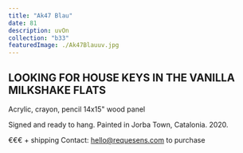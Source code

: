 ```yaml
---
title: "Ak47 Blau"
date: 81
description: uvOn
collection: "b33"
featuredImage: ./Ak47Blauuv.jpg
---
```


## LOOKING FOR HOUSE KEYS IN THE VANILLA MILKSHAKE FLATS 

Acrylic, crayon, pencil
14x15" wood panel

Signed and ready to hang.
Painted in Jorba Town, Catalonia. 2020.

€€€ + shipping
Contact: hello@requesens.com to purchase